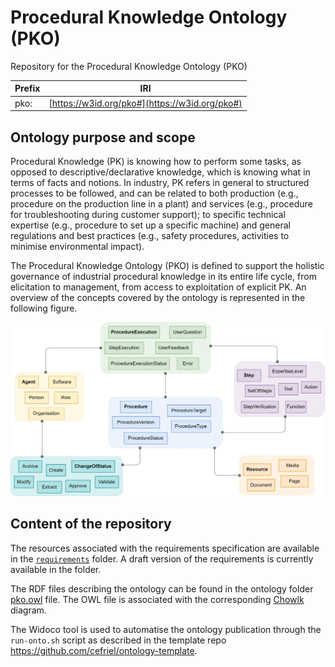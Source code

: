 # Procedural Knowledge Ontology (PKO)

Repository for the Procedural Knowledge Ontology (PKO) 

| Prefix    | IRI |
| -- | ------- |
| pko:  | [https://w3id.org/pko#](https://w3id.org/pko#)  |

## Ontology purpose and scope

Procedural Knowledge (PK) is knowing how to perform some tasks, as opposed to descriptive/declarative knowledge, which is knowing what in terms of facts and notions. 
In industry, PK refers in general to structured processes to be followed, and can be related to both production (e.g., procedure on the production line in a plant) and services (e.g., procedure for troubleshooting during customer support); to specific technical expertise (e.g., procedure to set up a specific machine) and general regulations and best practices (e.g., safety procedures, activities to minimise environmental impact).

The Procedural Knowledge Ontology (PKO) is defined to support the holistic governance of industrial procedural knowledge in its entire life cycle, from elicitation to management, from access to exploitation of explicit PK. An overview of the concepts covered by the ontology is represented in the following figure.

<p align="left"><img src="requirements/conceptual-model-v0.png" alt="Conceptual Model v0" width="800"></p>

## Content of the repository

The resources associated with the requirements specification are available in the [`requirements`](./requirements) folder. A draft version of the requirements is currently available in the folder.

The RDF files describing the ontology can be found in the ontology folder [pko.owl](.pko/pko.owl) file. The OWL file is associated with the corresponding [Chowlk](https://chowlk.linkeddata.es/) diagram.

The Widoco tool is used to automatise the ontology publication through the `run-onto.sh` script as described in the template repo https://github.com/cefriel/ontology-template.
